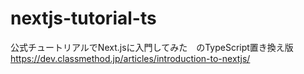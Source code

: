 # nextjs-tutorial-ts

公式チュートリアルでNext.jsに入門してみた　のTypeScript置き換え版
https://dev.classmethod.jp/articles/introduction-to-nextjs/
